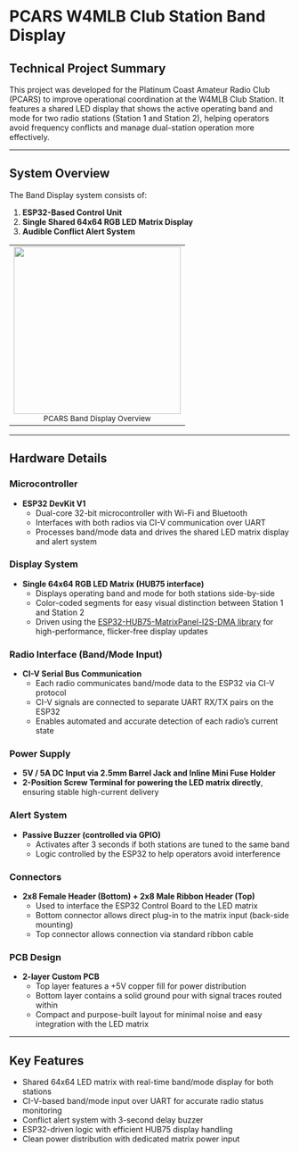 # PCARS W4MLB Club Station Band Display

## Technical Project Summary

This project was developed for the Platinum Coast Amateur Radio Club (PCARS) to improve operational coordination at the W4MLB Club Station. It features a shared LED display that shows the active operating band and mode for two radio stations (Station 1 and Station 2), helping operators avoid frequency conflicts and manage dual-station operation more effectively.

---

## System Overview

The Band Display system consists of:

1. **ESP32-Based Control Unit**  
2. **Single Shared 64x64 RGB LED Matrix Display**  
3. **Audible Conflict Alert System**

<table>
  <tr>
    <td align="center">
      <img src="https://github.com/user-attachments/assets/d5262754-5991-46af-958d-b24738c66b2d" width="300"/><br/>
      <sub>PCARS Band Display Overview</sub>
    </td>
  </tr>
</table>


---

## Hardware Details

### Microcontroller
- **ESP32 DevKit V1**
  - Dual-core 32-bit microcontroller with Wi-Fi and Bluetooth
  - Interfaces with both radios via CI-V communication over UART
  - Processes band/mode data and drives the shared LED matrix display and alert system

### Display System
- **Single 64x64 RGB LED Matrix (HUB75 interface)**
  - Displays operating band and mode for both stations side-by-side
  - Color-coded segments for easy visual distinction between Station 1 and Station 2
  - Driven using the [ESP32-HUB75-MatrixPanel-I2S-DMA library](https://github.com/mrfaptastic/ESP32-HUB75-MatrixPanel-I2S-DMA) for high-performance, flicker-free display updates

### Radio Interface (Band/Mode Input)
- **CI-V Serial Bus Communication**
  - Each radio communicates band/mode data to the ESP32 via CI-V protocol
  - CI-V signals are connected to separate UART RX/TX pairs on the ESP32
  - Enables automated and accurate detection of each radio’s current state

### Power Supply
- **5V / 5A DC Input via 2.5mm Barrel Jack and Inline Mini Fuse Holder**
- **2-Position Screw Terminal for powering the LED matrix directly**, ensuring stable high-current delivery

### Alert System
- **Passive Buzzer (controlled via GPIO)**
  - Activates after 3 seconds if both stations are tuned to the same band
  - Logic controlled by the ESP32 to help operators avoid interference

### Connectors
- **2x8 Female Header (Bottom) + 2x8 Male Ribbon Header (Top)**
  - Used to interface the ESP32 Control Board to the LED matrix
  - Bottom connector allows direct plug-in to the matrix input (back-side mounting)
  - Top connector allows connection via standard ribbon cable

### PCB Design
- **2-layer Custom PCB**
  - Top layer features a +5V copper fill for power distribution
  - Bottom layer contains a solid ground pour with signal traces routed within
  - Compact and purpose-built layout for minimal noise and easy integration with the LED matrix

---

## Key Features
- Shared 64x64 LED matrix with real-time band/mode display for both stations  
- CI-V-based band/mode input over UART for accurate radio status monitoring  
- Conflict alert system with 3-second delay buzzer  
- ESP32-driven logic with efficient HUB75 display handling  
- Clean power distribution with dedicated matrix power input
